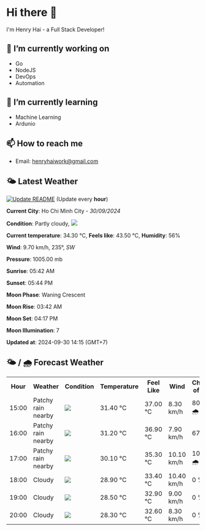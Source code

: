 # Hi there 👋

I'm Henry Hai - a Full Stack Developer!

## 🔭 I’m currently working on

- Go
- NodeJS
- DevOps
- Automation

## 🌱 I’m currently learning

- Machine Learning
- Ardunio

## 📫 How to reach me

- Email: <henryhaiwork@gmail.com>

## 🌤️ Latest Weather
[![Update README](https://github.com/henry0hai/henry0hai/actions/workflows/udpateReadme.yml/badge.svg)](https://github.com/henry0hai/henry0hai/actions/workflows/udpateReadme.yml)
(Update every **hour**)
<!-- CURRENT_WEATHER:START -->
**Current City**: Ho Chi Minh City - *30/09/2024*

**Condition**: Partly cloudy, <img src="https://cdn.weatherapi.com/weather/64x64/day/116.png"/>

**Current temperature**: 34.30 °C, **Feels like**: 43.50 °C, **Humidity**: 56%

**Wind**: 9.70 km/h, 235°, *SW*

**Pressure**: 1005.00 mb

**Sunrise**: 05:42 AM

**Sunset**: 05:44 PM

**Moon Phase**: Waning Crescent

**Moon Rise**: 03:42 AM

**Moon Set**: 04:17 PM

**Moon Illumination**: 7

**Updated at**: 2024-09-30 14:15 (GMT+7)<!-- CURRENT_WEATHER:END -->

## 🌤️ / 🌧️ Forecast Weather
<!-- FORECAST_WEATHER:START -->
<table>
		<tr>
			<th>Hour</th>
			<th>Weather</th>
			<th>Condition</th>
			<th>Temperature</th>
			<th>Feel Like</th>
			<th>Wind</th>
			<th>Chance of Rain</th>
		</tr>
				<tr>
					<td>15:00</td>
					<td>Patchy rain nearby</td>
					<td><img src='https://cdn.weatherapi.com/weather/64x64/day/176.png'/></td>
					<td>31.40 °C</td>
					<td>37.00 °C</td>
					<td>8.30 km/h</td>
					<td>80 % 🌧️</td>
				</tr>
				<tr>
					<td>16:00</td>
					<td>Patchy rain nearby</td>
					<td><img src='https://cdn.weatherapi.com/weather/64x64/day/176.png'/></td>
					<td>31.20 °C</td>
					<td>36.90 °C</td>
					<td>7.90 km/h</td>
					<td>67 %</td>
				</tr>
				<tr>
					<td>17:00</td>
					<td>Patchy rain nearby</td>
					<td><img src='https://cdn.weatherapi.com/weather/64x64/day/176.png'/></td>
					<td>30.10 °C</td>
					<td>35.30 °C</td>
					<td>10.10 km/h</td>
					<td>100 % 🌧️</td>
				</tr>
				<tr>
					<td>18:00</td>
					<td>Cloudy </td>
					<td><img src='https://cdn.weatherapi.com/weather/64x64/night/119.png'/></td>
					<td>28.90 °C</td>
					<td>33.40 °C</td>
					<td>10.40 km/h</td>
					<td>0 %</td>
				</tr>
				<tr>
					<td>19:00</td>
					<td>Cloudy </td>
					<td><img src='https://cdn.weatherapi.com/weather/64x64/night/119.png'/></td>
					<td>28.50 °C</td>
					<td>32.90 °C</td>
					<td>9.00 km/h</td>
					<td>0 %</td>
				</tr>
				<tr>
					<td>20:00</td>
					<td>Cloudy </td>
					<td><img src='https://cdn.weatherapi.com/weather/64x64/night/119.png'/></td>
					<td>28.30 °C</td>
					<td>32.60 °C</td>
					<td>8.30 km/h</td>
					<td>0 %</td>
				</tr>
</table>
<!-- FORECAST_WEATHER:END -->
